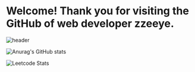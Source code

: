 # Welcome! Thank you for visiting the GitHub of web developer zzeeye. 

![header](https://capsule-render.vercel.app/api?type=waving&color=FFA2FF&height=300&section=header&text=zzeeye's%20github&fontSize=70&fontColor=EAEAEA)

![Anurag's GitHub stats](https://github-readme-stats.vercel.app/api?username=zzeeye&show_icons=true&theme=graywhite)

![Leetcode Stats](https://leetcard.jacoblin.cool/zzeeye?theme=wtf)
